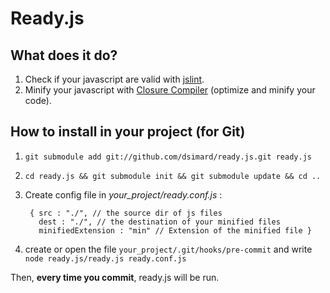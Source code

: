 # Ready.js

## What does it do?
1. Check if your javascript are valid with [jslint](http://www.jslint.com/).
2. Minify your javascript with [Closure Compiler](http://code.google.com/closure/compiler/) (optimize and minify your code).

## How to install in your project (for Git)
1. `git submodule add git://github.com/dsimard/ready.js.git ready.js`
2. `cd ready.js && git submodule init && git submodule update && cd ..`
3. Create config file in *your_project/ready.conf.js* :

        { src : "./", // the source dir of js files
          dest : "./", // the destination of your minified files
          minifiedExtension : "min" // Extension of the minified file }
      
4. create or open the file `your_project/.git/hooks/pre-commit` and write `node ready.js/ready.js ready.conf.js`

Then, **every time you commit**, ready.js will be run.
